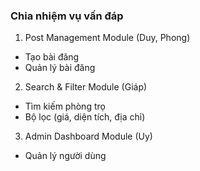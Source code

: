 
### Chia nhiệm vụ vấn đáp
1. Post Management Module (Duy, Phong)
- Tạo bài đăng
- Quản lý bài đăng 
2. Search & Filter Module (Giáp)
- Tìm kiếm phòng trọ
- Bộ lọc (giá, diện tích, địa chỉ)
3. Admin Dashboard Module (Uy)
- Quản lý người dùng

<!-- Hướng dẫn chạy source

### Yêu cầu

- Máy tính phải cài các phần mềm sau: `vscode`, `dbeaver`+`mysql server` hoặc `xampp`, `nodejs`, `npm`
- Chuẩn bị 1 số điện thoại

### Tải source về từ hoặc drive

![enter image description here](https://i.ibb.co/1T1CtXj/image.png)
Sau khi giải nén:
![enter image description here](https://i.ibb.co/3dYvT7T/image.png)

### Mở source bằng VS Code

![enter image description here](https://i.ibb.co/Bs4MV7v/image.png)

### Trong forder server, tạo file mới, đặt tên là `.env`. Sau đó copy đoạn code dưới paste vào

```
PORT  = 5000

CLIENT_URL  = http://localhost:5173

SECRET_JWT_KEY  = daylamatkhauratmanh

DB_NAME  = phongtro

DB_HOST  = localhost

DB_PASSWORD  =

DB_DIALECT  = mysql
 
DB_PORT=3306

DB_USERNAME  = root

JWT_SECRET  = daylamatkhauratmanh

LIMIT  = 5

DEFAULT_DAYS  = 5

TWILLO_ACCOUNT_SSD=

TWILLO_AUTH_TOKEN=

TWILLO_SERVICE_SID=
```

Các biến môi trưởng ở trên thì `DB_USERNAME` và `DB_PASSWORD` tùy thuộc vào máy tính của bạn đặt lúc cài đặt `mysql server`. Mặc định `DB_USERNAME = root` và `DB_PASSWORD = null (để trống)`.
Còn 3 biến `TWILLO_ACCOUNT_SSD`, `TWILLO_AUTH_TOKEN`, `TWILLO_SERVICE_SID` lấy từ ứng dụng Twilio, sẽ có hướng dẫn bên dưới.

### Hướng dẫn đăng ký và lấy các `API_KEY` từ ứng dụng Twilio

![enter image description here](https://i.ibb.co/hdSt1pc/image.png)
![enter image description here](https://i.ibb.co/sRnDgY4/image.png)
![K](https://i.ibb.co/YNw6T3m/image.png)
Kiểm tra Email đã đăng ký và copy code dán vào rồi bấm `Verify`.
![enter image description here](https://i.ibb.co/JHLx2K7/image.png)
Sau khi xác minh Email xong sẽ tới phần quan trọng nhất là xác minh số điện thoại. Lưu ý phần này cần phải làm chính xác nếu không sẽ phải đổi số điện thoại khác 🫡.
==> **Lúc nhập số điện thoại thì phải bỏ số 0 ở đầu đi, ví dụ SĐT là 01234567890 thì chỉ nhập là 1234567890**.
![enter image description here](https://i.ibb.co/BcCPPfC/image.png)
![enter image description here](https://i.ibb.co/G97MV3G/image.png)
![enter image description here](https://i.ibb.co/rvbBDgG/image.png)
Lưu lại và bấm `Continue`.
![enter image description here](https://i.ibb.co/1XNwMf3/image.png)
![enter image description here](https://i.ibb.co/k8FrcYt/image.png)
![enter image description here](https://i.ibb.co/BKj7mWy/image.png)
![enter image description here](https://i.ibb.co/hMsgsdQ/image.png)
![enter image description here](https://i.ibb.co/FYsXRMB/image.png)
![enter image description here](https://i.ibb.co/09xLP91/image.png)
Tại trang Home sẽ lấy được 2 biến `TWILLO_ACCOUNT_SSD`, `TWILLO_AUTH_TOKEN`, còn biến bấm vào `Start building` nút màu xanh.
![enter image description here](https://i.ibb.co/C0nJqbf/image.png)
Biến `TWILLO_SERVICE_SID` lấy từ ô màu đỏ.

### Trong forder client, tạo file mới đặt tên `.env`, và copy đoạn dưới đây

```
VITE_SERVER_URL  = http://localhost:5000/api

VITE_TINYCME_ID  =

VITE_CLOUDINARY_NAME  =

VITE_CLOUDINARY_PRESET_UPLOAD=phongtro

VITE_API_GEOAPIFY  =

VITE_LIMIT  = 5

VITE_PRICE_EXTEND  = 2000

VITE_PHONE_ADMIN  =
```

Trong đó:

- `VITE_TINYCME_ID` lấy từ website [Ở đây](https://www.tiny.cloud/my-account/integrate/#html)
  ![enter image description here](https://i.ibb.co/6RH2jV1/image.png)
- Đăng ký tài khoản Cloudinary [Ở đây](https://cloudinary.com/users/login)
  ![enter image description here](https://i.ibb.co/7XY1SsH/image.png)
  Biến `VITE_CLOUDINARY_NAME` lấy như trên hình.
  Vào mục Setting.
  ![enter image description here](https://i.ibb.co/fHFRRdV/image.png)
  ![enter image description here](https://i.ibb.co/R6Fd7vr/image.png)
- Tạo Presset `phongtro`
  ![enter image description here](https://i.ibb.co/17ZLCKK/image.png)
- Biến `VITE_API_GEOAPIFY` được lấy từ website [này](https://myprojects.geoapify.com/login).
  ![enter image description here](https://i.ibb.co/cC249Nz/image.png)
  ![enter image description here](https://i.ibb.co/FDjfMxD/image.png)
- Biến `VITE_PHONE_ADMIN` là số điện thoại của bạn (có đăng ký zalo).

### Mở mysql server và tạo mới database tên `phongtro`

![enter image description here](https://i.ibb.co/QcWm23M/image.png)

### Mở ứng dụng dbeaver và kết nối với database vừa mới tạo

### Tại terminal forder server

- Chạy lệnh `npm install` để tải thư viện
- Chạy lệnh `npm run init` để tạo và insert database
- Chạy lệnh `npm run dev` để chạy dự án

### Tại terminal forder client

- Chạy lệnh `npm install` để tại thư viện
- Chạy lệnh `npm run dev` để chạy dự án -->


